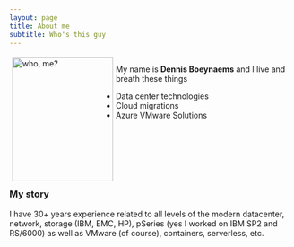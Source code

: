 ```yaml
---
layout: page
title: About me
subtitle: Who's this guy
---
```

<head>
 <style type="text/css">
    img {
      margin: 5px;
      border: 50px;
      float: left;
    }
</style>
</head>

<div class="square">
        <div> <img src="/AVSblog/assets/img/IMG_9409.jpg" alt="who, me?" width="180" height="220" float=left margin=10px>
</div>
<br>My name is <b>Dennis Boeynaems</b> and I live and breath these things 
<br>
<div style="padding-left: 40px";>
<ul>
    <li>Data center technologies</li>  
    <li>Cloud migrations</li>
    <li>Azure VMware Solutions</li>
</ul>
</div>
<br>
<br>
<br>
<br>
<br>
</div>







### My story

I have 30+ years experience related to all levels of the modern datacenter, network, storage (IBM, EMC, HP), pSeries (yes I worked on IBM SP2 and RS/6000) as well as VMware (of course), containers, serverless, etc.
